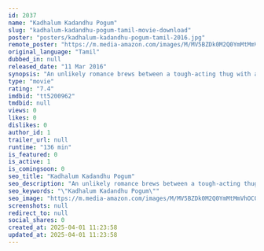 ```yaml
---
id: 2037
name: "Kadhalum Kadandhu Pogum"
slug: "kadhalum-kadandhu-pogum-tamil-movie-download"
poster: "posters/kadhalum-kadandhu-pogum-tamil-2016.jpg"
remote_poster: "https://m.media-amazon.com/images/M/MV5BZDk0M2Q0YmMtMmVhOC00NGNlLWJkNmUtYWE2MWI2MmRhNGRhXkEyXkFqcGc@._V1_SX300.jpg"
original_language: "Tamil"
dubbed_in: null
released_date: "11 Mar 2016"
synopsis: "An unlikely romance brews between a tough-acting thug with a tender heart, and a recently single, IT consultant neighbor, in this lighthearted and wacky twist of a romantic comedy."
type: "movie"
rating: "7.4"
imdbid: "tt5200962"
tmdbid: null
views: 0
likes: 0
dislikes: 0
author_id: 1
trailer_url: null
runtime: "136 min"
is_featured: 0
is_active: 1
is_comingsoon: 0
seo_title: "Kadhalum Kadandhu Pogum"
seo_description: "An unlikely romance brews between a tough-acting thug with a tender heart, and a recently single, IT consultant neighbor, in this lighthearted and wacky twist of a romantic comedy."
seo_keywords: "\"Kadhalum Kadandhu Pogum\""
seo_image: "https://m.media-amazon.com/images/M/MV5BZDk0M2Q0YmMtMmVhOC00NGNlLWJkNmUtYWE2MWI2MmRhNGRhXkEyXkFqcGc@._V1_SX300.jpg"
screenshots: null
redirect_to: null
social_shares: 0
created_at: 2025-04-01 11:23:58
updated_at: 2025-04-01 11:23:58
---
```


